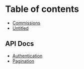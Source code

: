 # Table of contents

* [Commissions](README.md)
* [Untitled](untitled.md)

## API Docs

* [Authentication](api-docs/authentication.md)
* [Pagination](api-docs/pagination.md)

